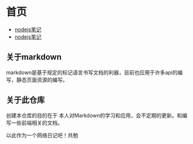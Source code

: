 # 首页

- [nodejs笔记](/nodejs/nodejs特点.md)
- [nodejs笔记](/nodejs/nodejs笔记.md)

## 关于markdown

markdown是基于规定的标记语言书写文档的利器，目前也应用于许多api的编写，静态页面资源的编写。

## 关于此仓库

创建本仓库的目的在于 本人对Markdown的学习和应用，会不定期的更新。和编写一些前端相关的文档。

以此作为一个网络日记吧！共勉